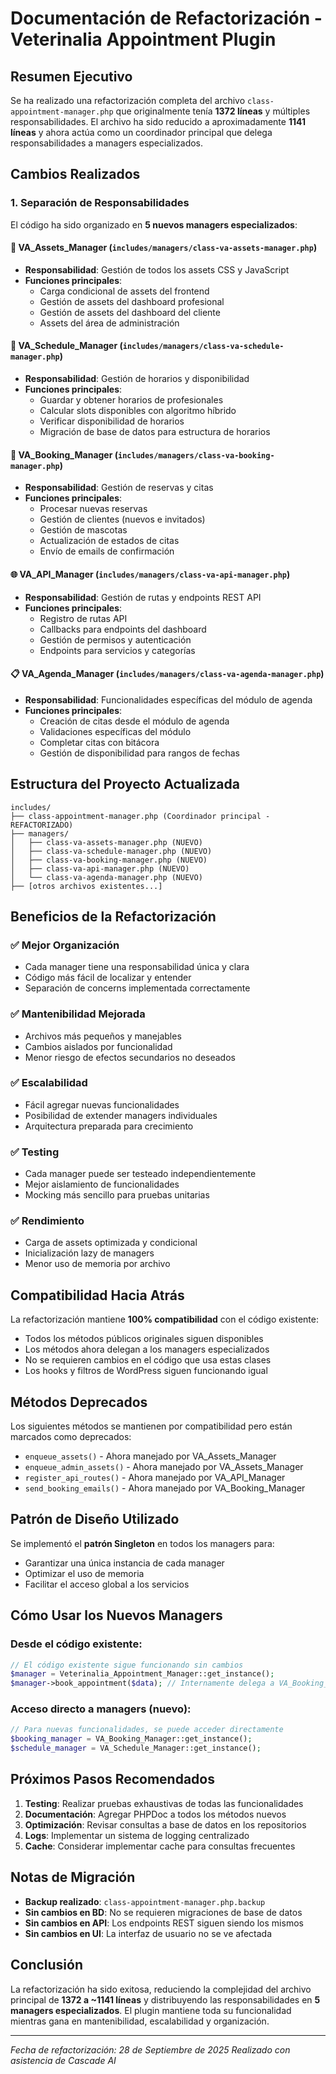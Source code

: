# Documentación de Refactorización - Veterinalia Appointment Plugin

## Resumen Ejecutivo

Se ha realizado una refactorización completa del archivo `class-appointment-manager.php` que originalmente tenía **1372 líneas** y múltiples responsabilidades. El archivo ha sido reducido a aproximadamente **1141 líneas** y ahora actúa como un coordinador principal que delega responsabilidades a managers especializados.

## Cambios Realizados

### 1. Separación de Responsabilidades

El código ha sido organizado en **5 nuevos managers especializados**:

#### 📁 **VA_Assets_Manager** (`includes/managers/class-va-assets-manager.php`)
- **Responsabilidad**: Gestión de todos los assets CSS y JavaScript
- **Funciones principales**:
  - Carga condicional de assets del frontend
  - Gestión de assets del dashboard profesional
  - Gestión de assets del dashboard del cliente
  - Assets del área de administración

#### 📅 **VA_Schedule_Manager** (`includes/managers/class-va-schedule-manager.php`)
- **Responsabilidad**: Gestión de horarios y disponibilidad
- **Funciones principales**:
  - Guardar y obtener horarios de profesionales
  - Calcular slots disponibles con algoritmo híbrido
  - Verificar disponibilidad de horarios
  - Migración de base de datos para estructura de horarios

#### 📝 **VA_Booking_Manager** (`includes/managers/class-va-booking-manager.php`)
- **Responsabilidad**: Gestión de reservas y citas
- **Funciones principales**:
  - Procesar nuevas reservas
  - Gestión de clientes (nuevos e invitados)
  - Gestión de mascotas
  - Actualización de estados de citas
  - Envío de emails de confirmación

#### 🌐 **VA_API_Manager** (`includes/managers/class-va-api-manager.php`)
- **Responsabilidad**: Gestión de rutas y endpoints REST API
- **Funciones principales**:
  - Registro de rutas API
  - Callbacks para endpoints del dashboard
  - Gestión de permisos y autenticación
  - Endpoints para servicios y categorías

#### 📋 **VA_Agenda_Manager** (`includes/managers/class-va-agenda-manager.php`)
- **Responsabilidad**: Funcionalidades específicas del módulo de agenda
- **Funciones principales**:
  - Creación de citas desde el módulo de agenda
  - Validaciones específicas del módulo
  - Completar citas con bitácora
  - Gestión de disponibilidad para rangos de fechas

## Estructura del Proyecto Actualizada

```
includes/
├── class-appointment-manager.php (Coordinador principal - REFACTORIZADO)
├── managers/
│   ├── class-va-assets-manager.php (NUEVO)
│   ├── class-va-schedule-manager.php (NUEVO)
│   ├── class-va-booking-manager.php (NUEVO)
│   ├── class-va-api-manager.php (NUEVO)
│   └── class-va-agenda-manager.php (NUEVO)
├── [otros archivos existentes...]
```

## Beneficios de la Refactorización

### ✅ **Mejor Organización**
- Cada manager tiene una responsabilidad única y clara
- Código más fácil de localizar y entender
- Separación de concerns implementada correctamente

### ✅ **Mantenibilidad Mejorada**
- Archivos más pequeños y manejables
- Cambios aislados por funcionalidad
- Menor riesgo de efectos secundarios no deseados

### ✅ **Escalabilidad**
- Fácil agregar nuevas funcionalidades
- Posibilidad de extender managers individuales
- Arquitectura preparada para crecimiento

### ✅ **Testing**
- Cada manager puede ser testeado independientemente
- Mejor aislamiento de funcionalidades
- Mocking más sencillo para pruebas unitarias

### ✅ **Rendimiento**
- Carga de assets optimizada y condicional
- Inicialización lazy de managers
- Menor uso de memoria por archivo

## Compatibilidad Hacia Atrás

La refactorización mantiene **100% compatibilidad** con el código existente:

- Todos los métodos públicos originales siguen disponibles
- Los métodos ahora delegan a los managers especializados
- No se requieren cambios en el código que usa estas clases
- Los hooks y filtros de WordPress siguen funcionando igual

## Métodos Deprecados

Los siguientes métodos se mantienen por compatibilidad pero están marcados como deprecados:

- `enqueue_assets()` - Ahora manejado por VA_Assets_Manager
- `enqueue_admin_assets()` - Ahora manejado por VA_Assets_Manager
- `register_api_routes()` - Ahora manejado por VA_API_Manager
- `send_booking_emails()` - Ahora manejado por VA_Booking_Manager

## Patrón de Diseño Utilizado

Se implementó el **patrón Singleton** en todos los managers para:
- Garantizar una única instancia de cada manager
- Optimizar el uso de memoria
- Facilitar el acceso global a los servicios

## Cómo Usar los Nuevos Managers

### Desde el código existente:
```php
// El código existente sigue funcionando sin cambios
$manager = Veterinalia_Appointment_Manager::get_instance();
$manager->book_appointment($data); // Internamente delega a VA_Booking_Manager
```

### Acceso directo a managers (nuevo):
```php
// Para nuevas funcionalidades, se puede acceder directamente
$booking_manager = VA_Booking_Manager::get_instance();
$schedule_manager = VA_Schedule_Manager::get_instance();
```

## Próximos Pasos Recomendados

1. **Testing**: Realizar pruebas exhaustivas de todas las funcionalidades
2. **Documentación**: Agregar PHPDoc a todos los métodos nuevos
3. **Optimización**: Revisar consultas a base de datos en los repositorios
4. **Logs**: Implementar un sistema de logging centralizado
5. **Cache**: Considerar implementar cache para consultas frecuentes

## Notas de Migración

- **Backup realizado**: `class-appointment-manager.php.backup`
- **Sin cambios en BD**: No se requieren migraciones de base de datos
- **Sin cambios en API**: Los endpoints REST siguen siendo los mismos
- **Sin cambios en UI**: La interfaz de usuario no se ve afectada

## Conclusión

La refactorización ha sido exitosa, reduciendo la complejidad del archivo principal de **1372 a ~1141 líneas** y distribuyendo las responsabilidades en **5 managers especializados**. El plugin mantiene toda su funcionalidad mientras gana en mantenibilidad, escalabilidad y organización.

---

*Fecha de refactorización: 28 de Septiembre de 2025*
*Realizado con asistencia de Cascade AI*
